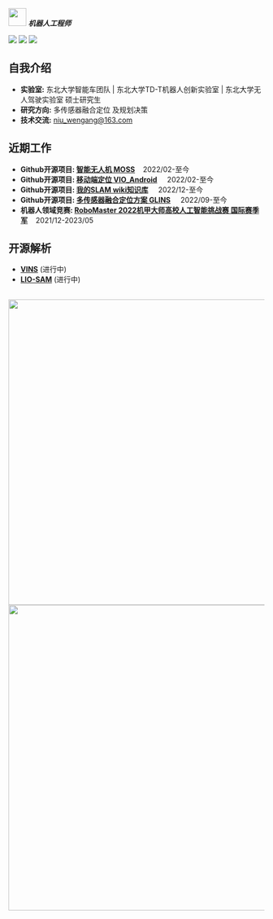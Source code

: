   <img src="https://user-images.githubusercontent.com/5679180/79618120-0daffb80-80be-11ea-819e-d2b0fa904d07.gif" width="35px"> ***机器人工程师***  


[![](https://img.shields.io/badge/Bilibili-robotics%E6%B8%AF-brightgreen)](https://space.bilibili.com/356146260)
[![](https://img.shields.io/badge/CSDN%E5%8D%9A%E5%AE%A2-robotics%E6%B8%AF-brightgreen)](https://blog.csdn.net/weixin_37684239?type=blog)
![](https://visitor-badge.laobi.icu/badge?page_id=niuwengang.visitor-badge)

## 自我介绍
+ **实验室:** 东北大学智能车团队 | 东北大学TD-T机器人创新实验室 | 东北大学无人驾驶实验室 硕士研究生
+ **研究方向:** 多传感器融合定位 及规划决策
+ **技术交流:** niu_wengang@163.com

## 近期工作
+ **Github开源项目: [智能无人机 MOSS](https://github.com/niuwengang/Moss_Quadrotor)**&nbsp;&nbsp;&nbsp;&nbsp;2022/02-至今
+ **Github开源项目: [移动端定位 VIO_Android](https://github.com/niuwengang/VIO_Android)** &nbsp;&nbsp;&nbsp;&nbsp;2022/02-至今
+ **Github开源项目: [我的SLAM wiki知识库](https://github.com/niuwengang/my_slam_wiki)** &nbsp;&nbsp;&nbsp;&nbsp;2022/12-至今
+ **Github开源项目: [多传感器融合定位方案 GLINS](https://github.com/niuwengang/GLINS)** &nbsp;&nbsp;&nbsp;&nbsp;2022/09-至今
+ **机器人领域竞赛: [RoboMaster 2022机甲大师高校人工智能挑战赛 国际赛季军](https://www.robomaster.com/zh-CN/resource/pages/announcement/1454)**&nbsp;&nbsp;&nbsp;&nbsp;2021/12-2023/05 

## 开源解析
+ **[VINS](https://github.com/niuwengang/VINS_noted)** (进行中)
+ **[LIO-SAM](https://github.com/niuwengang/LIO-SAM_noted)** (进行中)

##


  <img src="https://github-profile-trophy.vercel.app/?username=niuwengang&theme=dark_lover"  width = "600px"    />        
  <img  src="https://github-readme-activity-graph.cyclic.app/graph?username=niuwengang&theme=vue"   width = "600px" />

